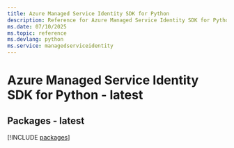```yaml
---
title: Azure Managed Service Identity SDK for Python
description: Reference for Azure Managed Service Identity SDK for Python
ms.date: 07/10/2025
ms.topic: reference
ms.devlang: python
ms.service: managedserviceidentity
---
```

# Azure Managed Service Identity SDK for Python - latest
## Packages - latest
[!INCLUDE [packages](managed-service-identity-index.md)]